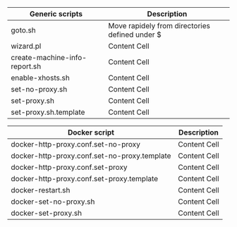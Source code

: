 | Generic scripts                              | Description                                    |
| -------------------------------------------- | ---------------------------------------------- |
| goto.sh                                      | Move rapidely from directories defined under $ |
| wizard.pl                                    | Content Cell                                   |
| create-machine-info-report.sh                | Content Cell                                   |
| enable-xhosts.sh                             | Content Cell                                   |
| set-no-proxy.sh                              | Content Cell                                   |
| set-proxy.sh                                 | Content Cell                                   |
| set-proxy.sh.template                        | Content Cell                                   |

| Docker script                                | Description                                    |
| -------------------------------------------- | ---------------------------------------------- |
| docker-http-proxy.conf.set-no-proxy          | Content Cell                                   |
| docker-http-proxy.conf.set-no-proxy.template | Content Cell                                   |
| docker-http-proxy.conf.set-proxy             | Content Cell                                   |
| docker-http-proxy.conf.set-proxy.template    | Content Cell                                   |
| docker-restart.sh                            | Content Cell                                   |
| docker-set-no-proxy.sh                       | Content Cell                                   |
| docker-set-proxy.sh                          | Content Cell                                   |

